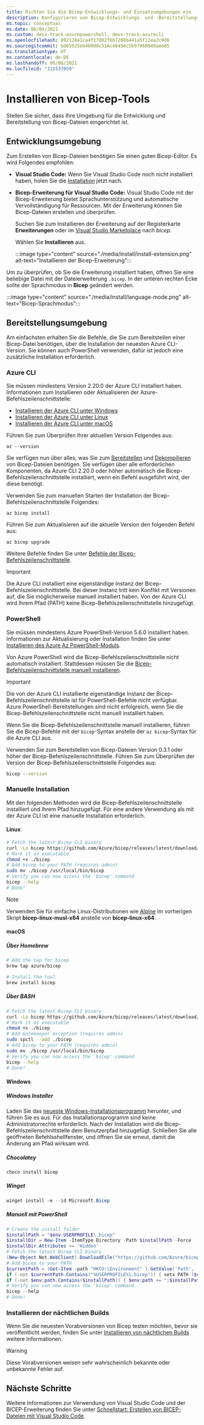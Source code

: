 ```yaml
---
title: Richten Sie die Bicep-Entwicklungs- und Einsatzumgebungen ein
description: Konfigurieren von Bicep-Entwicklungs- und -Bereitstellungsumgebungen
ms.topic: conceptual
ms.date: 06/04/2021
ms.custom: devx-track-azurepowershell, devx-track-azurecli
ms.openlocfilehash: 89212841ca4f17802f6b7288b441a5f22ea2c9d6
ms.sourcegitcommit: bd65925eb409d0c516c48494c5b97960949aee05
ms.translationtype: HT
ms.contentlocale: de-DE
ms.lasthandoff: 06/06/2021
ms.locfileid: "111537059"
---
```

# <a name="install-bicep-tools"></a>Installieren von Bicep-Tools

Stellen Sie sicher, dass Ihre Umgebung für die Entwicklung und Bereitstellung von Bicep-Dateien eingerichtet ist.

## <a name="development-environment"></a>Entwicklungsumgebung

Zum Erstellen von Bicep-Dateien benötigen Sie einen guten Bicep-Editor. Es wird Folgendes empfohlen:

- **Visual Studio Code:** Wenn Sie Visual Studio Code noch nicht installiert haben, holen Sie die [Installation](https://code.visualstudio.com/) jetzt nach.
- **Bicep-Erweiterung für Visual Studio Code:**  Visual Studio Code mit der Bicep-Erweiterung bietet Sprachunterstützung und automatische Vervollständigung für Ressourcen. Mit der Erweiterung können Sie Bicep-Dateien erstellen und überprüfen.

  Suchen Sie zum Installieren der Erweiterung auf der Registerkarte **Erweiterungen** oder im [Visual Studio Marketplace](https://marketplace.visualstudio.com/items?itemName=ms-azuretools.vscode-bicep) nach *bicep*.

  Wählen Sie **Installieren** aus.

  :::image type="content" source="./media/install/install-extension.png" alt-text="Installieren der Bicep-Erweiterung":::

Um zu überprüfen, ob Sie die Erweiterung installiert haben, öffnen Sie eine beliebige Datei mit der Dateierweiterung `.bicep`. In der unteren rechten Ecke sollte der Sprachmodus in **Bicep** geändert werden.

:::image type="content" source="./media/install/language-mode.png" alt-text="Bicep-Sprachmodus":::

## <a name="deployment-environment"></a>Bereitstellungsumgebung

Am einfachsten erhalten Sie die Befehle, die Sie zum Bereitstellen einer Bicep-Datei benötigen, über die Installation der neuesten Azure CLI-Version. Sie können auch PowerShell verwenden, dafür ist jedoch eine zusätzliche Installation erforderlich.

### <a name="azure-cli"></a>Azure CLI

Sie müssen mindestens Version 2.20.0 der Azure CLI installiert haben. Informationen zum Installieren oder Aktualisieren der Azure-Befehlszeilenschnittstelle:

- [Installieren der Azure CLI unter Windows](/cli/azure/install-azure-cli-windows)
- [Installieren der Azure CLI unter Linux](/cli/azure/install-azure-cli-linux)
- [Installieren der Azure CLI unter macOS](/cli/azure/install-azure-cli-macos)

Führen Sie zum Überprüfen Ihrer aktuellen Version Folgendes aus:

```azurecli
az --version
```

Sie verfügen nun über alles, was Sie zum [Bereitstellen](deploy-cli.md) und [Dekompilieren](decompile.md) von Bicep-Dateien benötigen. Sie verfügen über alle erforderlichen Komponenten, da Azure CLI 2.20.0 oder höher automatisch die Bicep-Befehlszeilenschnittstelle installiert, wenn ein Befehl ausgeführt wird, der diese benötigt.

Verwenden Sie zum manuellen Starten der Installation der Bicep-Befehlszeilenschnittstelle Folgendes:

```azurecli
az bicep install
```

Führen Sie zum Aktualisieren auf die aktuelle Version den folgenden Befehl aus:

```azurecli
az bicep upgrade
```

Weitere Befehle finden Sie unter [Befehle der Bicep-Befehlszeilenschnittstelle](bicep-cli.md).

> [!IMPORTANT]
> Die Azure CLI installiert eine eigenständige Instanz der Bicep-Befehlszeilenschnittstelle. Bei dieser Instanz tritt kein Konflikt mit Versionen auf, die Sie möglicherweise manuell installiert haben. Von der Azure CLI wird Ihrem Pfad (PATH) keine Bicep-Befehlszeilenschnittstelle hinzugefügt.

### <a name="powershell"></a>PowerShell

Sie müssen mindestens Azure PowerShell-Version 5.6.0 installiert haben. Informationen zur Aktualisierung oder Installation finden Sie unter [Installieren des Azure Az PowerShell-Moduls](/powershell/azure/install-az-ps).

Von Azure PowerShell wird die Bicep-Befehlszeilenschnittstelle nicht automatisch installiert. Stattdessen müssen Sie die [Bicep-Befehlszeilenschnittstelle manuell installieren](#install-manually).

> [!IMPORTANT]
> Die von der Azure CLI installierte eigenständige Instanz der Bicep-Befehlszeilenschnittstelle ist für PowerShell-Befehle nicht verfügbar. Azure PowerShell-Bereitstellungen sind nicht erfolgreich, wenn Sie die Bicep-Befehlszeilenschnittstelle nicht manuell installiert haben.

Wenn Sie die Bicep-Befehlszeilenschnittstelle manuell installieren, führen Sie die Bicep-Befehle mit der `bicep`-Syntax anstelle der `az bicep`-Syntax für die Azure CLI aus.

Verwenden Sie zum Bereitstellen von Bicep-Dateien Version 0.3.1 oder höher der Bicep-Befehlszeilenschnittstelle. Führen Sie zum Überprüfen der Version der Bicep-Befehlszeilenschnittstelle Folgendes aus:

```cmd
bicep --version
```

### <a name="install-manually"></a>Manuelle Installation

Mit den folgenden Methoden wird die Bicep-Befehlszeilenschnittstelle installiert und Ihrem Pfad hinzugefügt. Für eine andere Verwendung als mit der Azure CLI ist eine manuelle Installation erforderlich.

#### <a name="linux"></a>Linux

```sh
# Fetch the latest Bicep CLI binary
curl -Lo bicep https://github.com/Azure/bicep/releases/latest/download/bicep-linux-x64
# Mark it as executable
chmod +x ./bicep
# Add bicep to your PATH (requires admin)
sudo mv ./bicep /usr/local/bin/bicep
# Verify you can now access the 'bicep' command
bicep --help
# Done!
```

> [!NOTE]
> Verwenden Sie für einfache Linux-Distributionen wie [Alpine](https://alpinelinux.org/) im vorherigen Skript **bicep-linux-musl-x64** anstelle von **bicep-linux-x64**.

#### <a name="macos"></a>macOS

##### <a name="via-homebrew"></a>Über Homebrew

```sh
# Add the tap for bicep
brew tap azure/bicep

# Install the tool
brew install bicep
```

##### <a name="via-bash"></a>Über BASH

```sh
# Fetch the latest Bicep CLI binary
curl -Lo bicep https://github.com/Azure/bicep/releases/latest/download/bicep-osx-x64
# Mark it as executable
chmod +x ./bicep
# Add Gatekeeper exception (requires admin)
sudo spctl --add ./bicep
# Add bicep to your PATH (requires admin)
sudo mv ./bicep /usr/local/bin/bicep
# Verify you can now access the 'bicep' command
bicep --help
# Done!

```

#### <a name="windows"></a>Windows

##### <a name="windows-installer"></a>Windows Installer

Laden Sie das [neueste Windows-Installationsprogramm](https://github.com/Azure/bicep/releases/latest/download/bicep-setup-win-x64.exe) herunter, und führen Sie es aus. Für das Installationsprogramm sind keine Administratorrechte erforderlich. Nach der Installation wird die Bicep-Befehlszeilenschnittstelle dem Benutzerpfad hinzugefügt. Schließen Sie alle geöffneten Befehlsshellfenster, und öffnen Sie sie erneut, damit die Änderung am Pfad wirksam wird.

##### <a name="chocolatey"></a>Chocolatey

```powershell
choco install bicep
```

##### <a name="winget"></a>Winget

```powershell
winget install -e --id Microsoft.Bicep
```

##### <a name="manual-with-powershell"></a>Manuell mit PowerShell

```powershell
# Create the install folder
$installPath = "$env:USERPROFILE\.bicep"
$installDir = New-Item -ItemType Directory -Path $installPath -Force
$installDir.Attributes += 'Hidden'
# Fetch the latest Bicep CLI binary
(New-Object Net.WebClient).DownloadFile("https://github.com/Azure/bicep/releases/latest/download/bicep-win-x64.exe", "$installPath\bicep.exe")
# Add bicep to your PATH
$currentPath = (Get-Item -path "HKCU:\Environment" ).GetValue('Path', '', 'DoNotExpandEnvironmentNames')
if (-not $currentPath.Contains("%USERPROFILE%\.bicep")) { setx PATH ($currentPath + ";%USERPROFILE%\.bicep") }
if (-not $env:path.Contains($installPath)) { $env:path += ";$installPath" }
# Verify you can now access the 'bicep' command.
bicep --help
# Done!
```

### <a name="install-the-nightly-builds"></a>Installieren der nächtlichen Builds

Wenn Sie die neuesten Vorabversionen von Bicep testen möchten, bevor sie veröffentlicht werden, finden Sie unter [Installieren von nächtlichen Builds](https://github.com/Azure/bicep/blob/main/docs/installing-nightly.md) weitere Informationen.

> [!WARNING]
> Diese Vorabversionen weisen sehr wahrscheinlich bekannte oder unbekannte Fehler auf.

## <a name="next-steps"></a>Nächste Schritte

Weitere Informationen zur Verwendung von Visual Studio Code und der BICEP-Erweiterung finden Sie unter [Schnellstart: Erstellen von BICEP-Dateien mit Visual Studio Code](./quickstart-create-bicep-use-visual-studio-code.md).
